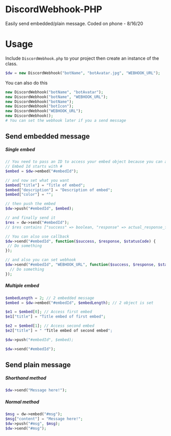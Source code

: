 # DiscordWebhook-PHP
Easily send embedded/plain message.
Coded on phone - 8/16/20

# Usage
Include `DiscordWebhook.php` to your project then 
create an instance of the class.
```php
$dw = new DiscordWebhook("botName", "botAvatar.jpg", "WEBHOOK_URL");
```
You can also do this
```php
new DiscordWebhook("botName", "botAvatar");
new DiscordWebhook("botName", "WEBHOOK_URL");
new DiscordWebhook("botName");
new DiscordWebhook("botIcon");
new DiscordWebhook("WEBHOOK_URL");
new DiscordWebhook();
# You can set the webhook later if you a send message
```

## Send embedded message 

##### Single embed
```php
// You need to pass an ID to access your embed object because you can also create more embed object.
// Embed Id starts with #
$embed = $dw->embed("#embedId");

// and now set what you want
$embed["title"] = "Title of embed";
$embed["description"] = "Description of embed";
$embed["color"] = "";

// then push the embed
$dw->push("#embedId", $embed);

// and finally send it
$res = dw->send("#embedId");
// $res contains ["success" => boolean, "response" => actual_response_from_discord, "statusCode" => http_code(200)]

// You can also use callback
$dw->send("#embedId", function($success, $response, $statusCode) {
 // Do something
});

// and also you can set webhook
$dw->send("#embedId", "WEBHOOK_URL", function($success, $response, $statusCode) {
  // Do something
});
```

##### Multiple embed
```php
$embedLength = 2; // 2 embedded message
$embed = $dw->embed("#embedId", $embedLength); // 2 object is set

$e1 = $embed[0]; // Access first embed
$e1["title"] = "Title embed of first embed";

$e2 = $embed[1]; // Access second embed
$e2["title"] = " "Title embed of second embed";

$dw->push("#embedId", $embed);

$dw->send("#embedId");
```

## Send plain message

##### Shorthand method
```php
$dw->send("Message here!");
```

##### Normal method
```php
$msg = dw->embed("#msg");
$msg["content"] = "Message here!";
$dw->push("#msg", $msg);
$dw->send("#msg");
```
